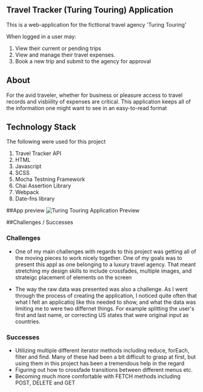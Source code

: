 ## Travel Tracker (Turing Touring) Application  

This is a web-application for the ficttional travel agency 'Turing Touring'

When logged in a user may:

1)  View their current or pending trips
2)  View and manage their travel expenses.
3)  Book a new trip and submit to the agency for approval

## About
For the avid traveler, whether for business or pleasure access to travel records and visbiility of expenses are critical. 
This application keeps all of the information one might want to see in an easy-to-read format

## Technology Stack
The following were used for this project

1) Travel Tracker API
2) HTML
3) Javascript
4) SCSS
5) Mocha Testning Framework
6) Chai Assertion Library
7) Webpack
8) Date-fns library

##App preview
![Turing Touring Application Preview](https://github.com/tconey23/travelTracker/assets/145934889/252ae596-1408-420b-9095-2ae2bc16b871)


##Challenges / Successes

### Challenges
- One of my main challenges with regards to this project was getting all of the moving pieces to work nicely together.
  One of my goals was to present this appl as one belonging to a luxury travel agency. That meant stretching my design skills to include crossfades, multiple images, and strateigc placement of elements on the screen

- The way the raw data was presented was also a challenge. As I went through the process of creating the application, I noticed quite often that what I felt an applicatioj like this needed to show, and what the data was limiting me to were two differnet things. For example splitting the user's first and last name, or correcting US states that were original input as countries.

### Successes
- Utilizing multiple different iterator methods including reduce, forEach, filter and find. Many of these had been a bit difficult to grasp at first, but using them in this project has been a tremendous help in the regard
- Figuring out how to crossfade transitions between different menus etc.
- Becoming much more comfortable with FETCH methods including POST, DELETE and GET


